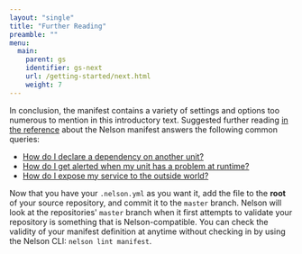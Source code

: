 ```yaml
---
layout: "single"
title: "Further Reading"
preamble: ""
menu:
  main:
    parent: gs
    identifier: gs-next
    url: /getting-started/next.html
    weight: 7
---
```


In conclusion, the manifest contains a variety of settings and options too numerous to mention in this introductory text. Suggested further reading [in the reference](reference.html#manifest) about the Nelson manifest answers the following common queries:

* [How do I declare a dependency on another unit?](/documentation/manifest.html#manifest-unit-dependencies)
* [How do I get alerted when my unit has a problem at runtime?](/documentation/manifest.html#manifest-unit-alerting)
* [How do I expose my service to the outside world?](/documentation/manifest.html#manifest-load-balancers)

Now that you have your `.nelson.yml` as you want it, add the file to the **root** of your source repository, and commit it to the `master` branch. Nelson will look at the repositories' `master` branch when it first attempts to validate your repository is something that is Nelson-compatible. You can check the validity of your manifest definition at anytime without checking in by using the Nelson CLI: `nelson lint manifest`.